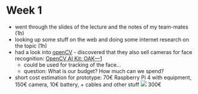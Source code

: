 # Week 1

* went through the slides of the lecture and the notes of my team-mates (1h)
* looking up some stuff on the web and doing some internet research on the topic (1h)
* had a look into [openCV](https://opencv.org/) - discovered that they also sell cameras for face recognition: [OpenCV AI Kit: OAK—1](https://store.opencv.ai/products/oak-1)
  * could be used for tracking of the face...
  * question: What is our budget? How much can we spend?
* short cost estimation for prototype: 70€ Raspberry Pi 4 with equipment, 150€ camera, 10€ battery, + cables and other stuff <img src="https://render.githubusercontent.com/render/math?math=\approx"> 300€
